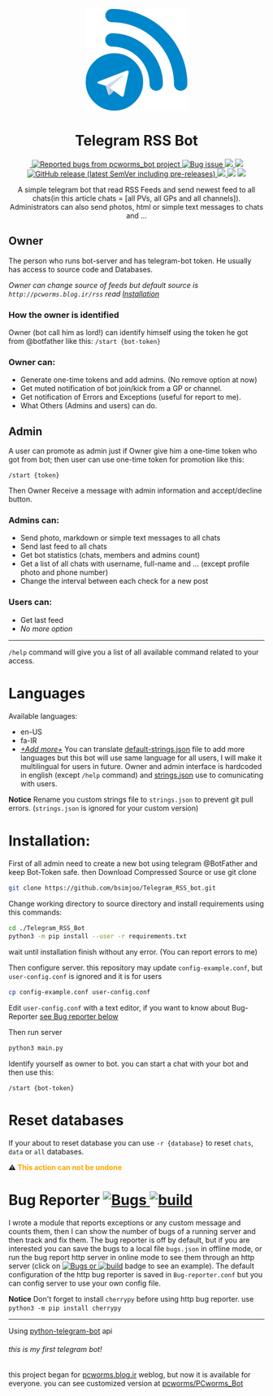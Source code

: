 <p align="center">
 <img src="Docs/logo.png">
 <h1 align="center">Telegram RSS Bot</h1>
 <p align="center">
 <a href="http://de1.hashbang.sh:7191">
  <img alt="" src="https://img.shields.io/badge/dynamic/json?url=http://de1.hashbang.sh:7191/json&label=build&query=$.build_state&color=white">
  <img alt="Reported bugs from pcworms_bot project" src="https://img.shields.io/badge/dynamic/json?url=http://de1.hashbang.sh:7191/json&label=Bugs+found&query=$.bugs_count&color=red">
 </a>
 <a href="https://github.com/bsimjoo/Telegram-RSS-Bot/labels/bug">
  <img alt="Bug issue" src="https://img.shields.io/github/issues-raw/bsimjoo/Telegram-RSS-Bot/bug?color=red">
 </a>
 <a href="https://github.com/bsimjoo/Telegram-RSS-Bot/labels/todo">
  <img src="https://img.shields.io/github/issues-raw/bsimjoo/Telegram-RSS-Bot/todo?color=orange&label=TODOs">
 </a>
 <a href="https://github.com/bsimjoo/Telegram-RSS-Bot/releases">
  <img src="https://img.shields.io/github/v/release/bsimjoo/Telegram-RSS-Bot">
  <img alt="GitHub release (latest SemVer including pre-releases)" src="https://img.shields.io/github/v/release/bsimjoo/Telegram-RSS-Bot?include_prereleases&label=pre-release">
 </a>
 <a href="LICENSE.md">
  <img src="https://img.shields.io/github/license/bsimjoo/Telegram-RSS-Bot">
 </a>
 <img src="https://img.shields.io/badge/Python-v3.8-blue">
 <a href="https://core.telegram.org/bots/api-changelog">
  <img src="https://img.shields.io/badge/Bot%20API-5.1-blue?logo=telegram">
 </a>
 </p>
 <p align="center">
 A simple telegram bot that read RSS Feeds and send newest feed to all chats(in this article chats = [all PVs, all GPs and all channels]).
Administrators can also send photos, html or simple text messages to chats and ...</p>
</p>

## Owner
The person who runs bot-server and has telegram-bot token. He usually has access to source code and Databases.

*Owner can change source of feeds but default source is `http://pcworms.blog.ir/rss` read [Installation](#installation)*

### How the owner is identified
Owner (bot call him as lord!) can identify himself using the token he got from @botfather like this: `/start {bot-token}`

### Owner can:
- Generate one-time tokens and add admins. (No remove option at now)
- Get muted notification of bot join/kick from a GP or channel.
- Get notification of Errors and Exceptions (useful for report to me).
- What Others (Admins and users) can do.

## Admin
A user can promote as admin just if Owner give him a one-time token who got from bot;
then user can use one-time token for promotion like this:
```
/start {token}
```
Then Owner Receive a message with admin information and accept/decline button.

### Admins can:
- Send photo, markdown or simple text messages to all chats
- Send last feed to all chats
- Get bot statistics (chats, members and admins count)
- Get a list of all chats with username, full-name and ... (except profile photo and phone number)
- Change the interval between each check for a new post

### Users can:
- Get last feed
- *No more option*

---
`/help` command will give you a list of all available command related to your access.

# Languages
Available languages:
 - en-US
 - fa-IR
 - [*+Add more+*](https://github.com/bsimjoo/Telegram_RSS_bot/edit/main/default-strings.json)
You can translate [default-strings.json](default-strings.json) file to add more languages but this bot will use same language for all users, I will make it multilingual for users in future. Owner and admin interface is hardcoded in english (except `/help` command) and [strings.json](strings.json) use to comunicating with users.

**Notice** Rename you custom strings file to `strings.json` to prevent git pull errors. (`strings.json` is ignored for your custom version)

# Installation:
First of all admin need to create a new bot using telegram @BotFather and keep Bot-Token safe. then Download Compressed Source or use git clone
```bash
git clone https://github.com/bsimjoo/Telegram_RSS_bot.git
```

Change working directory to source directory and install requirements using this commands:
```bash
cd ./Telegram_RSS_Bot
python3 -m pip install --user -r requirements.txt
```
wait until installation finish without any error. (You can report errors to me)

Then configure server. this repository may update `config-example.conf`, but `user-config.conf` is ignored and it is for users
```bash
cp config-example.conf user-config.conf
```
Edit `user-config.conf` with a text editor, if you want to know about Bug-Reporter [see Bug reporter below](#bug-reporter--)

Then run server
```bash
python3 main.py
```
Identify yourself as owner to bot. you can start a chat with your bot and then use this:
```
/start {bot-token}
```

# Reset databases
If your about to reset database you can use `-r {database}` to reset `chats`, `data` or `all` databases.

<b>:warning: <font color="orange">This action can not be undone</font></b>

# Bug Reporter [![Bugs](https://img.shields.io/badge/dynamic/json?url=http://de1.hashbang.sh:7191/json&label=Bugs+found&query=$.Telegram_RSS_Bot.bugs_count&color=red) ![build](https://img.shields.io/badge/dynamic/json?url=http://de1.hashbang.sh:7191/json&label=build&query=$.Telegram_RSS_Bot.build&color=white)](http://de1.hashbang.sh:7191)
I wrote a module that reports exceptions or any custom message and counts them, then I can show the number of bugs of a running server and then track and fix them. The bug reporter is off by default, but if you are interested you can save the bugs to a local file `bugs.json` in offline mode, or run the bug report http server in online mode to see them through an http server (click on [![Bugs](https://img.shields.io/badge/dynamic/json?url=http://de1.hashbang.sh:7191/json&label=Bugs+found&query=$.Telegram_RSS_Bot.bugs_count&color=red) or ![build](https://img.shields.io/badge/dynamic/json?url=http://de1.hashbang.sh:7191/json&label=build&query=$.Telegram_RSS_Bot.build&color=white)](http://de1.hashbang.sh:7191) badge to see an example). The default configuration of the http bug reporter is saved in `Bug-reporter.conf` but you can config server to use your own config file.

**Notice** Don't forget to install `cherrypy` before using http bug reporter. use `python3 -m pip install cherrypy`

---
Using [python-telegram-bot](https://github.com/python-telegram-bot/python-telegram-bot) api

###### this is my first telegram bot!
this project began for [pcworms.blog.ir](http://pcworms.blog.ir) weblog, but now it is available for everyone. you can see customized version at [pcworms/PCworms_Bot](https://github.com/pcworms/PCworms_Bot)
